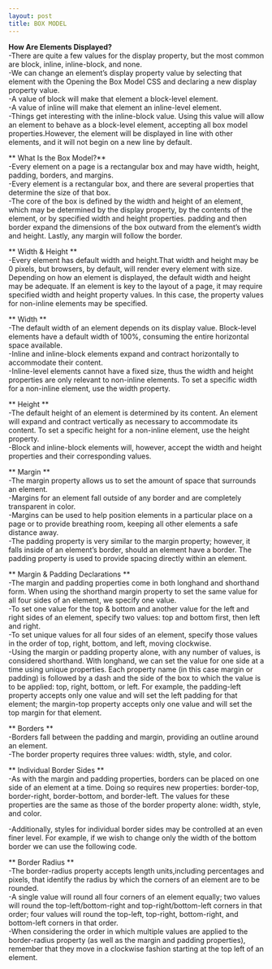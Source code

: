 ```yaml
---
layout: post
title: BOX MODEL
---
```

**How Are Elements Displayed?** <br/>
-There are quite a few values for the display property, but the most common are block, inline, inline-block, and none.<br/>
-We can change an element’s display property value by selecting that element with the Opening the Box Model CSS and declaring a new display property value.<br/>
-A value of block will make that element a block-level element.<br/>
-A value of inline will make that element an inline-level element.<br/>
-Things get interesting with the inline-block value. Using this value will allow an element to behave as a block-level element, accepting all box model properties.However, the element will be displayed in line with other elements, and it will not begin on a new line by default.<br/>

** What Is the Box Model?** <br/>
-Every element on a page is a rectangular box and may have width, height, padding, borders, and margins.<br/>
-Every element is a rectangular box, and there are several properties that determine the size of that box.<br/>
-The core of the box is defined by the width and height of an element, which may be determined by the display property, by the contents of the element, or by specified width and height properties. padding and then border expand the dimensions of the box outward from the element’s width and height. Lastly, any margin will follow the border.<br/>

** Width & Height ** <br/>
-Every element has default width and height.That width and height may be 0 pixels, but browsers, by default, will render every element with size. Depending on how an element is displayed, the default width and height may be adequate. If an element is key to the layout of a page, it may require specified width and height property values. In this case, the property values for non-inline elements may be specified.<br/>

** Width ** <br/>
-The default width of an element depends on its display value. Block-level elements have a default width of 100%, consuming the entire horizontal space available.<br/>
-Inline and inline-block elements expand and contract horizontally to accommodate their content.<br/> -Inline-level elements cannot have a fixed size, thus the width and height properties are only relevant to non-inline elements. To set a specific width for a non-inline element, use the width property.<br/>

** Height ** <br/>
-The default height of an element is determined by its content. An element will expand and contract vertically as necessary to accommodate its content. To set a specific height for a non-inline element, use the height property.<br/>
-Block and inline-block elements will, however, accept the width and height properties and their corresponding values.<br/>

** Margin ** <br/>
-The margin property allows us to set the amount of space that surrounds an element.<br/>
-Margins for an element fall outside of any border and are completely transparent in color.<br/>
-Margins can be used to help position elements in a particular place on a page or to provide breathing room, keeping all other elements a safe distance away.<br/>
-The padding property is very similar to the margin property; however, it falls inside of an element’s border, should an element have a border. The padding property is used to provide spacing directly within an element.<br/>

** Margin & Padding Declarations ** <br/>
-The margin and padding properties come in both longhand and shorthand form. When using the shorthand margin property to set the same value for all four sides of an element, we specify one value.<br/>
-To set one value for the top & bottom and another value for the left and right sides of an element, specify two values: top and bottom first, then left and right.<br/>
-To set unique values for all four sides of an element, specify those values in the order of top, right, bottom, and left, moving clockwise.<br/>
-Using the margin or padding property alone, with any number of values, is considered shorthand. With longhand, we can set the value for one side at a time using unique properties. Each property name (in this case margin or padding) is followed by a dash and the side of the box to which the value is to be applied: top, right, bottom, or left. For example, the padding-left property accepts only one value and will set the left padding for that element; the margin-top property accepts only one value and will set the top margin for that element.<br/>

** Borders ** <br/>
-Borders fall between the padding and margin, providing an outline around an element.<br/>
-The border property requires three values: width, style, and color.<br/>

** Individual Border Sides ** <br/>
-As with the margin and padding properties, borders can be placed on one side of an element at a time. Doing so requires new properties: border-top, border-right, border-bottom, and border-left. The values for these properties are the same as those of the border property alone: width, style, and color.<br/>

-Additionally, styles for individual border sides may be controlled at an even finer level. For example, if we wish to change only the width of the bottom border we can use the following code.<br/>

** Border Radius ** <br/>
-The border-radius property accepts length units,including percentages and pixels, that identify the radius by which the corners of an element are to be rounded. <br/>
-A single value will round all four corners of an element equally; two values will round the top-left/bottom-right and top-right/bottom-left corners in that order; four values will round the top-left, top-right, bottom-right, and bottom-left corners in that order.<br/>
-When considering the order in which multiple values are applied to the border-radius property (as well as the margin and padding properties), remember that they move in a clockwise fashion starting at the top left of an element.<br/>
